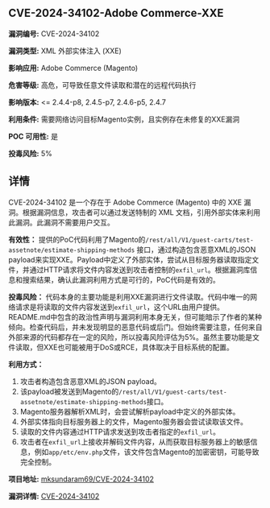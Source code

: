 ## CVE-2024-34102-Adobe Commerce-XXE

**漏洞编号:** CVE-2024-34102

**漏洞类型:** XML 外部实体注入 (XXE)

**影响应用:** Adobe Commerce (Magento)

**危害等级:** 高危，可导致任意文件读取和潜在的远程代码执行

**影响版本:** <= 2.4.4-p8, 2.4.5-p7, 2.4.6-p5, 2.4.7

**利用条件:** 需要网络访问目标Magento实例，且实例存在未修复的XXE漏洞

**POC 可用性:** 是

**投毒风险:** 5%

## 详情

CVE-2024-34102 是一个存在于 Adobe Commerce (Magento) 中的 XXE 漏洞。根据漏洞信息，攻击者可以通过发送特制的 XML 文档，引用外部实体来利用此漏洞。此漏洞不需要用户交互。

**有效性：**
提供的PoC代码利用了Magento的`/rest/all/V1/guest-carts/test-assetnote/estimate-shipping-methods` 接口，通过构造包含恶意XML的JSON payload来实现XXE。Payload中定义了外部实体，尝试从目标服务器读取指定文件，并通过HTTP请求将文件内容发送到攻击者控制的`exfil_url`。根据漏洞库信息和搜索结果，确认此漏洞利用方式是可行的，PoC代码是有效的。

**投毒风险：**
代码本身的主要功能是利用XXE漏洞进行文件读取。代码中唯一的网络请求是将读取的文件内容发送到`exfil_url`，这个URL由用户提供。README.md中包含的政治性声明与漏洞利用本身无关，但可能暗示了作者的某种倾向。检查代码后，并未发现明显的恶意代码或后门。但始终需要注意，任何来自外部来源的代码都存在一定的风险，所以投毒风险评估为5%。虽然主要功能是文件读取，但XXE也可能被用于DoS或RCE，具体取决于目标系统的配置。

**利用方式：**
1.  攻击者构造包含恶意XML的JSON payload。
2.  该payload被发送到Magento的`/rest/all/V1/guest-carts/test-assetnote/estimate-shipping-methods`接口。
3.  Magento服务器解析XML时，会尝试解析payload中定义的外部实体。
4.  外部实体指向目标服务器上的文件，Magento服务器会尝试读取该文件。
5.  读取的文件内容通过HTTP请求发送到攻击者指定的`exfil_url`。
6.  攻击者在`exfil_url`上接收并解码文件内容，从而获取目标服务器上的敏感信息，例如`app/etc/env.php`文件，该文件包含Magento的加密密钥，可能导致完全控制。

**项目地址:** [mksundaram69/CVE-2024-34102](https://github.com/mksundaram69/CVE-2024-34102)

**漏洞详情:** [CVE-2024-34102](https://nvd.nist.gov/vuln/detail/CVE-2024-34102)